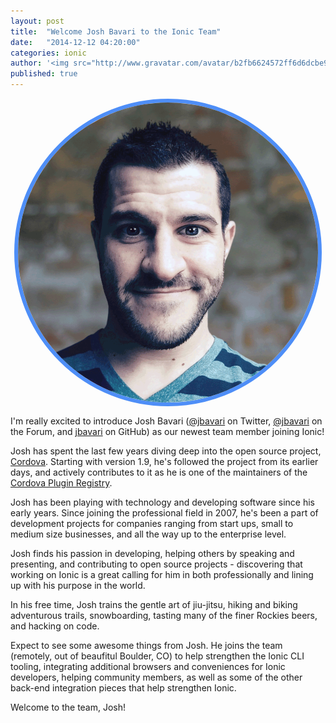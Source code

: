 ```yaml
---
layout: post
title:  "Welcome Josh Bavari to the Ionic Team"
date:   "2014-12-12 04:20:00"
categories: ionic
author: '<img src="http://www.gravatar.com/avatar/b2fb6624572ff6d6dcbe98bd787b9e9b.png?s=48&amp;d=mm" class="author-icon"><a href="http://twitter.com/benjsperry" target="_blank">Ben Sperry</a>'
published: true
---
```


<div style="height: 480px; width: 480px; border-radius: 600px; border: 6px solid #4e8ef7; overflow: hidden; margin: 15px auto"> 
  <img src="/img/blog/josh-bavari.png" alt="Josh Bavari">
</div>

I'm really excited to introduce Josh Bavari ([@jbavari](https://twitter.com/jbavari) on Twitter, [@jbavari](http://forum.ionicframework.com/users/jbavari/activity) on the Forum, and [jbavari](https://github.com/jbavari) on GitHub) as our newest team member joining Ionic!

Josh has spent the last few years diving deep into the open source project, [Cordova](http://cordova.apache.org/). Starting with version 1.9, he's followed the project from its earlier days, and actively contributes to it as he is one of the maintainers of the [Cordova Plugin Registry](http://plugins.cordova.io/).

<!-- more -->

Josh has been playing with technology and developing software since his early years. Since joining the professional field in 2007, he's been a part of development projects for companies ranging from start ups, small to medium size businesses, and all the way up to the enterprise level.

Josh finds his passion in developing, helping others by speaking and presenting, and contributing to open source projects - discovering that working on Ionic is a great calling for him in both professionally and lining up with his purpose in the world.

In his free time, Josh trains the gentle art of jiu-jitsu, hiking and biking adventurous trails, snowboarding, tasting many of the finer Rockies beers, and hacking on code.

Expect to see some awesome things from Josh. He joins the team (remotely, out of beaufitul Boulder, CO) to help strengthen the Ionic CLI tooling, integrating additional browsers and conveniences for Ionic developers, helping community members, as well as some of the other back-end integration pieces that help strengthen Ionic. 

Welcome to the team, Josh!
